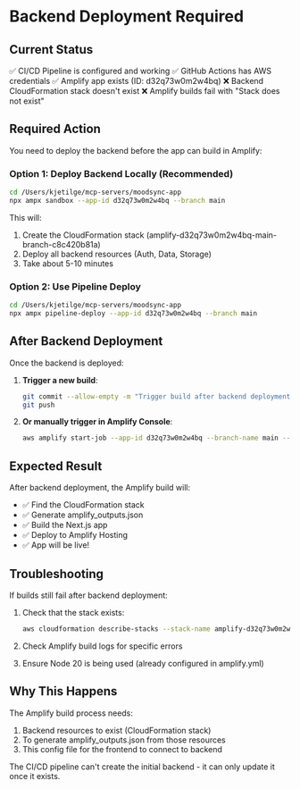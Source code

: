 # Backend Deployment Required

## Current Status

✅ CI/CD Pipeline is configured and working
✅ GitHub Actions has AWS credentials
✅ Amplify app exists (ID: d32q73w0m2w4bq)
❌ Backend CloudFormation stack doesn't exist
❌ Amplify builds fail with "Stack does not exist"

## Required Action

You need to deploy the backend before the app can build in Amplify:

### Option 1: Deploy Backend Locally (Recommended)

```bash
cd /Users/kjetilge/mcp-servers/moodsync-app
npx ampx sandbox --app-id d32q73w0m2w4bq --branch main
```

This will:

1. Create the CloudFormation stack (amplify-d32q73w0m2w4bq-main-branch-c8c420b81a)
2. Deploy all backend resources (Auth, Data, Storage)
3. Take about 5-10 minutes

### Option 2: Use Pipeline Deploy

```bash
cd /Users/kjetilge/mcp-servers/moodsync-app
npx ampx pipeline-deploy --app-id d32q73w0m2w4bq --branch main
```

## After Backend Deployment

Once the backend is deployed:

1. **Trigger a new build**:

   ```bash
   git commit --allow-empty -m "Trigger build after backend deployment"
   git push
   ```

2. **Or manually trigger in Amplify Console**:
   ```bash
   aws amplify start-job --app-id d32q73w0m2w4bq --branch-name main --job-type RELEASE --region eu-north-1
   ```

## Expected Result

After backend deployment, the Amplify build will:

- ✅ Find the CloudFormation stack
- ✅ Generate amplify_outputs.json
- ✅ Build the Next.js app
- ✅ Deploy to Amplify Hosting
- ✅ App will be live!

## Troubleshooting

If builds still fail after backend deployment:

1. Check that the stack exists:

   ```bash
   aws cloudformation describe-stacks --stack-name amplify-d32q73w0m2w4bq-main-branch-c8c420b81a --region eu-north-1
   ```

2. Check Amplify build logs for specific errors

3. Ensure Node 20 is being used (already configured in amplify.yml)

## Why This Happens

The Amplify build process needs:

1. Backend resources to exist (CloudFormation stack)
2. To generate amplify_outputs.json from those resources
3. This config file for the frontend to connect to backend

The CI/CD pipeline can't create the initial backend - it can only update it once it exists.
